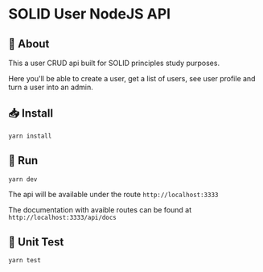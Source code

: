 # SOLID User NodeJS API

## 	:notebook_with_decorative_cover: About
This a user CRUD api built for SOLID principles study purposes.

Here you'll be able to create a user, get a list of users, see user profile and turn a user into an admin.

## :inbox_tray: Install
`yarn install`

## :runner: Run

`yarn dev`

The api will be available under the route `http://localhost:3333`

The documentation with avaible routes can be found at `http://localhost:3333/api/docs`

## :checkered_flag: Unit Test

`yarn test`